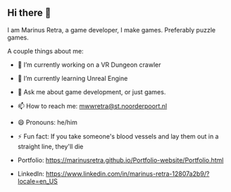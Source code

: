## Hi there 👋
I am Marinus Retra, a game developer, I make games. Preferably puzzle games.

A couple things about me:

- 🔭 I’m currently working on a VR Dungeon crawler
- 🌱 I’m currently learning Unreal Engine
- 💬 Ask me about game development, or just games.
- 📫 How to reach me: mwwretra@st.noorderpoort.nl
- 😄 Pronouns: he/him
- ⚡ Fun fact: If you take someone's blood vessels and lay them out in a straight line, they'll die

  
- Portfolio: https://marinusretra.github.io/Portfolio-website/Portfolio.html
- LinkedIn: https://www.linkedin.com/in/marinus-retra-12807a2b9/?locale=en_US
